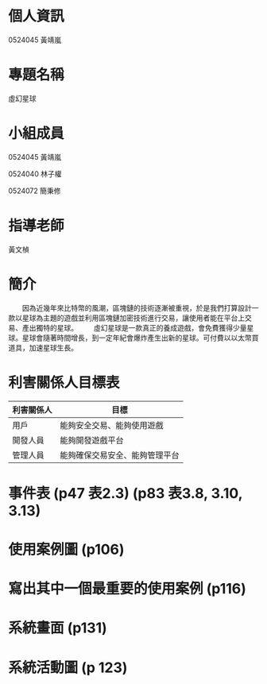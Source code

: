 # 個人資訊
0524045 黃靖嵐

# 專題名稱
虛幻星球

# 小組成員
0524045 黃靖嵐

0524040 林子權

0524072 簡秉修

# 指導老師
黃文楨

# 簡介

　　因為近幾年來比特幣的風潮，區塊鏈的技術逐漸被重視，於是我們打算設計一款以星球為主題的遊戲並利用區塊鏈加密技術進行交易，讓使用者能在平台上交易、產出獨特的星球。
　　虛幻星球是一款真正的養成遊戲，會免費獲得少量星球。星球會隨著時間增長，到一定年紀會爆炸產生出新的星球。可付費以以太幣買道具，加速星球生長。

# 利害關係人目標表 

|利害關係人|目標|
|------|-------|
|用戶|能夠安全交易、能夠使用遊戲|
|開發人員|能夠開發遊戲平台|
|管理人員|能夠確保交易安全、能夠管理平台|

# 事件表 (p47 表2.3) (p83 表3.8, 3.10, 3.13)

# 使用案例圖 (p106)

# 寫出其中一個最重要的使用案例 (p116)

# 系統畫面 (p131)

# 系統活動圖 (p 123)
